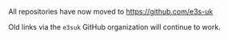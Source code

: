 All repositories have now moved to https://github.com/e3s-uk

Old links via the `e3suk` GitHub organization will continue to work.
